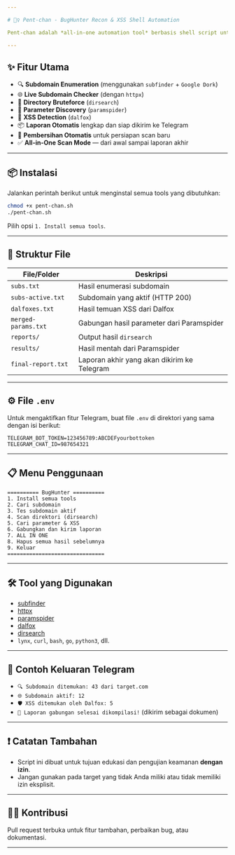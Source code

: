 ```yaml
---

# 🕵️‍♀️ Pent-chan - BugHunter Recon & XSS Shell Automation

Pent-chan adalah *all-in-one automation tool* berbasis shell script untuk melakukan recon, pencarian parameter, dan deteksi XSS secara otomatis. Dilengkapi dengan dukungan notifikasi Telegram dan file konfigurasi `.env` untuk kemudahan integrasi dan keamanan.

---
```


## ✨ Fitur Utama

- 🔍 **Subdomain Enumeration** (menggunakan `subfinder` + `Google Dork`)
- 🌐 **Live Subdomain Checker** (dengan `httpx`)
- 📂 **Directory Bruteforce** (`dirsearch`)
- 🔢 **Parameter Discovery** (`paramspider`)
- 🧪 **XSS Detection** (`dalfox`)
- 📦 **Laporan Otomatis** lengkap dan siap dikirim ke Telegram
- 🧹 **Pembersihan Otomatis** untuk persiapan scan baru
- ✅ **All-in-One Scan Mode** — dari awal sampai laporan akhir

---

## 📦 Instalasi

Jalankan perintah berikut untuk menginstal semua tools yang dibutuhkan:

```bash
chmod +x pent-chan.sh
./pent-chan.sh
````

Pilih opsi `1. Install semua tools`.

---

## 📁 Struktur File

| File/Folder         | Deskripsi                                   |
| ------------------- | ------------------------------------------- |
| `subs.txt`          | Hasil enumerasi subdomain                   |
| `subs-active.txt`   | Subdomain yang aktif (HTTP 200)             |
| `dalfoxes.txt`      | Hasil temuan XSS dari Dalfox                |
| `merged-params.txt` | Gabungan hasil parameter dari Paramspider   |
| `reports/`          | Output hasil `dirsearch`                    |
| `results/`          | Hasil mentah dari Paramspider               |
| `final-report.txt`  | Laporan akhir yang akan dikirim ke Telegram |

---

## ⚙️ File `.env`

Untuk mengaktifkan fitur Telegram, buat file `.env` di direktori yang sama dengan isi berikut:

```env
TELEGRAM_BOT_TOKEN=123456789:ABCDEFyourbottoken
TELEGRAM_CHAT_ID=987654321
```

---

## 📋 Menu Penggunaan

```text
========== BugHunter ==========
1. Install semua tools
2. Cari subdomain
3. Tes subdomain aktif
4. Scan direktori (dirsearch)
5. Cari parameter & XSS
6. Gabungkan dan kirim laporan
7. ALL IN ONE
8. Hapus semua hasil sebelumnya
9. Keluar
===============================
```

---

## 🛠 Tool yang Digunakan

* [subfinder](https://github.com/projectdiscovery/subfinder)
* [httpx](https://github.com/projectdiscovery/httpx)
* [paramspider](https://github.com/devanshbatham/ParamSpider)
* [dalfox](https://github.com/hahwul/dalfox)
* [dirsearch](https://github.com/maurosoria/dirsearch)
* `lynx`, `curl`, `bash`, `go`, `python3`, dll.

---

## 🧪 Contoh Keluaran Telegram

* `🔍 Subdomain ditemukan: 43 dari target.com`
* `🌐 Subdomain aktif: 12`
* `🛡️ XSS ditemukan oleh Dalfox: 5`
* `📄 Laporan gabungan selesai dikompilasi!` (dikirim sebagai dokumen)

---

## ❗ Catatan Tambahan

* Script ini dibuat untuk tujuan edukasi dan pengujian keamanan **dengan izin**.
* Jangan gunakan pada target yang tidak Anda miliki atau tidak memiliki izin eksplisit.

---

## 👨‍💻 Kontribusi

Pull request terbuka untuk fitur tambahan, perbaikan bug, atau dokumentasi.

---
